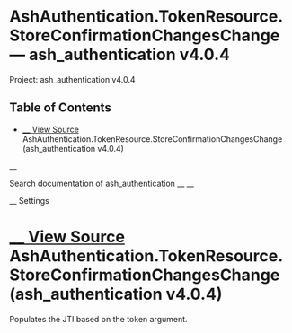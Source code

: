 # AshAuthentication.TokenResource.StoreConfirmationChangesChange — ash_authentication v4.0.4

Project: ash_authentication v4.0.4

## Table of Contents

- [ __ View Source ](external_link) AshAuthentication.TokenResource.StoreConfirmationChangesChange (ash_authentication v4.0.4)

__

Search documentation of ash_authentication __ __

__ Settings

#  [ __ View Source ](external_link) AshAuthentication.TokenResource.StoreConfirmationChangesChange (ash_authentication v4.0.4)

Populates the JTI based on the token argument.
